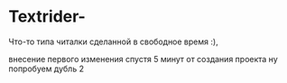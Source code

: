 # Textrider-
Что-то типа читалки сделанной в свободное время :),

внесение первого изменения спустя 5 минут от создания проекта
ну попробуем 
дубль 2 